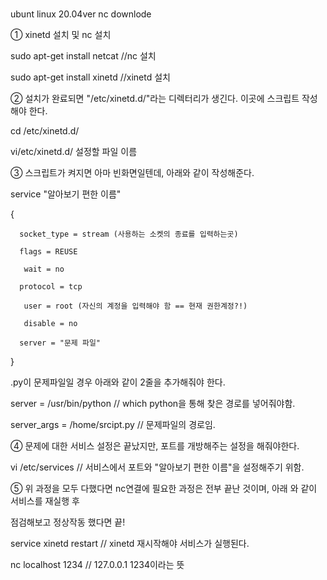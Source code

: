 # 
ubunt linux 20.04ver nc downlode 

① xinetd 설치 및 nc 설치 

sudo apt-get install netcat          //nc 설치 

sudo apt-get install xinetd          //xinetd 설치 

② 설치가 완료되면 "/etc/xinetd.d/"라는 디렉터리가 생긴다. 이곳에 스크립트 작성해야 한다. 

cd /etc/xinetd.d/ 

vi/etc/xinetd.d/ 설정할 파일 이름 

③ 스크립트가 켜지면 아마 빈화면일텐데, 아래와 같이 작성해준다. 

service "알아보기 편한 이름" 

{ 
      
      socket_type = stream (사용하는 소켓의 종료를 입력하는곳) 
      
      flags = REUSE 
       
       wait = no 
      
      protocol = tcp 
       
       user = root (자신의 계정을 입력해야 함 == 현재 권한계정?!) 
       
       disable = no 
      
      server = "문제 파일" 
} 

.py이 문제파일일 경우 아래와 같이 2줄을 추가해줘야 한다. 

server = /usr/bin/python     // which python을 통해 찾은 경로를 넣어줘야함. 

server_args = /home/srcipt.py    // 문제파일의 경로임. 

④ 문제에 대한 서비스 설정은 끝났지만, 포트를 개방해주는 설정을 해줘야한다. 

vi /etc/services     // 서비스에서 포트와 "알아보기 편한 이름"을 설정해주기 위함. 

⑤ 위 과정을 모두 다했다면 nc연결에 필요한 과정은 전부 끝난 것이며, 아래 와 같이 서비스를 재실행 후 

점검해보고 정상작동 했다면 끝! 
 
 service xinetd restart          // xinetd 재시작해야 서비스가 실행된다. 

nc localhost 1234               // 127.0.0.1 1234이라는 뜻 

